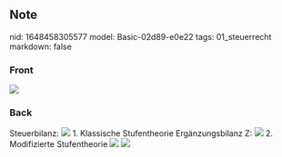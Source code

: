 ## Note
nid: 1648458305577
model: Basic-02d89-e0e22
tags: 01_steuerrecht
markdown: false

### Front
<img src="paste-03dca1b91a7e86c5178fa66fa2d143ea6e583ce1.jpg">

### Back
Steuerbilanz: <img src= 
"paste-efb5269332d2ce2c6fec5ce3531d8b07b4ca1d10.jpg"> 1. Klassische
Stufentheorie Ergänzungsbilanz Z: <img src= 
"paste-d1d16c0d27d898843edc4dfd3e458bdb4cdca1d5.jpg"> 2.
Modifizierte Stufentheorie <img src= 
"paste-12ed40cb8477781304e66c99ca2c1b7ae22d5a7f.jpg"> <img src= 
"paste-15a59e125bb490fffac676558f98b5f4a794b0e0.jpg">
